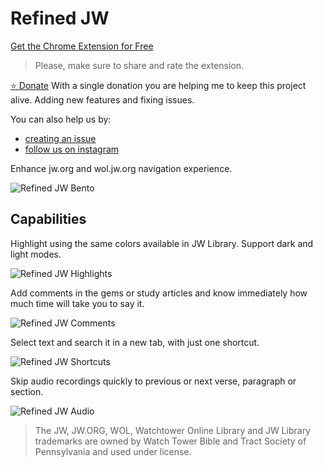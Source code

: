 # Refined JW

[Get the Chrome Extension for Free](https://chromewebstore.google.com/detail/refined-jw/fbiababpnkmpllkemnmbfblkfngiekcd)
> Please, make sure to share and rate the extension.

[⭐️ Donate](https://donate.stripe.com/fZe00jejEh2MemQ4gh) 
With a single donation you are helping me to keep this project alive. Adding new features and fixing issues.

You can also help us by: 

- [creating an issue](https://github.com/sauloco/refined-jw/issues)
- [follow us on instagram](https://instagram.com/rusticit)

Enhance jw.org and wol.jw.org navigation experience.

![Refined JW Bento](https://github.com/sauloco/refined-jw/assets/2684443/9f1f5a25-6976-4c12-9fb7-0b062d233147)



## Capabilities

Highlight using the same colors available in JW Library. Support dark and light modes.

![Refined JW Highlights](https://github.com/sauloco/refined-jw/assets/2684443/9306e64f-3d5c-4f93-bcdd-5674a35c0e04)


Add comments in the gems or study articles and know immediately how much time will take you to say it.

![Refined JW Comments](https://github.com/sauloco/refined-jw/assets/2684443/93b4b30c-922b-410c-b60e-35f1f4154b1c)

Select text and search it in a new tab, with just one shortcut.

![Refined JW Shortcuts](https://github.com/sauloco/refined-jw/assets/2684443/7dabb2c5-6419-4b98-9878-95fbc5d1e862)

Skip audio recordings quickly to previous or next verse, paragraph or section.

![Refined JW Audio](https://github.com/sauloco/refined-jw/assets/2684443/8007578b-6857-4928-beac-d68c6542517c)

> The JW, JW.ORG, WOL, Watchtower Online Library and JW Library trademarks are owned by Watch Tower Bible and Tract Society of Pennsylvania and used under license.
